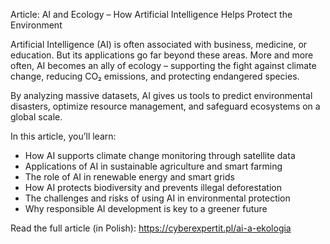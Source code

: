 Article: AI and Ecology – How Artificial Intelligence Helps Protect the Environment

Artificial Intelligence (AI) is often associated with business, medicine, or education. But its applications go far beyond these areas. More and more often, AI becomes an ally of ecology – supporting the fight against climate change, reducing CO₂ emissions, and protecting endangered species.

By analyzing massive datasets, AI gives us tools to predict environmental disasters, optimize resource management, and safeguard ecosystems on a global scale.

In this article, you’ll learn:
- How AI supports climate change monitoring through satellite data
- Applications of AI in sustainable agriculture and smart farming
- The role of AI in renewable energy and smart grids
- How AI protects biodiversity and prevents illegal deforestation
- The challenges and risks of using AI in environmental protection
- Why responsible AI development is key to a greener future

Read the full article (in Polish): https://cyberexpertit.pl/ai-a-ekologia
